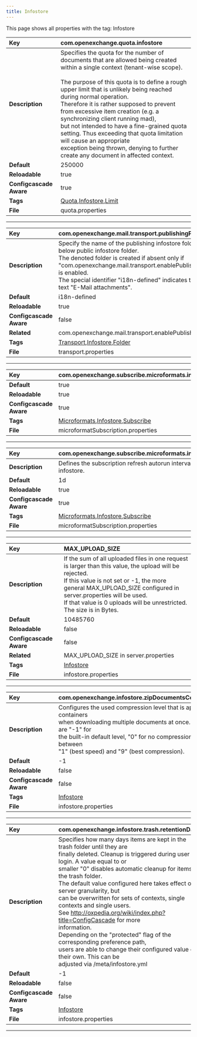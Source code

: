 ```yaml
---
title: Infostore
---
```


This page shows all properties with the tag: Infostore

| __Key__ | com.openexchange.quota.infostore |
|:----------------|:--------|
| __Description__ | Specifies the quota for the number of documents that are allowed being created within a single context (tenant-wise scope).<br><br>The purpose of this quota is to define a rough upper limit that is unlikely being reached during normal operation.<br>Therefore it is rather supposed to prevent from excessive item creation (e.g. a synchronizing client running mad),<br>but not intended to have a fine-grained quota setting. Thus exceeding that quota limitation will cause an appropriate<br>exception being thrown, denying to further create any document in affected context.<br> |
| __Default__ | 250000 |
| __Reloadable__ | true |
| __Configcascade Aware__ | true |
| __Tags__ | <a href="https://documentation.open-xchange.com/latest/middleware/configuration/tags/Quota.html">Quota</a>,<a href="https://documentation.open-xchange.com/latest/middleware/configuration/tags/Infostore.html">Infostore</a>,<a href="https://documentation.open-xchange.com/latest/middleware/configuration/tags/Limit.html">Limit</a> |
| __File__ | quota.properties |

---
| __Key__ | com.openexchange.mail.transport.publishingPublicInfostoreFolder |
|:----------------|:--------|
| __Description__ | Specify the name of the publishing infostore folder which is created below public infostore folder.<br>The denoted folder is created if absent only if "com.openexchange.mail.transport.enablePublishOnExceededQuota" is enabled.<br>The special identifier "i18n-defined" indicates to use translation of text "E-Mail attachments".<br> |
| __Default__ | i18n-defined |
| __Reloadable__ | true |
| __Configcascade Aware__ | false |
| __Related__ | com.openexchange.mail.transport.enablePublishOnExceededQuota |
| __Tags__ | <a href="https://documentation.open-xchange.com/latest/middleware/configuration/tags/Transport.html">Transport</a>,<a href="https://documentation.open-xchange.com/latest/middleware/configuration/tags/Infostore.html">Infostore</a>,<a href="https://documentation.open-xchange.com/latest/middleware/configuration/tags/Folder.html">Folder</a> |
| __File__ | transport.properties |

---
| __Key__ | com.openexchange.subscribe.microformats.infostore.http |
|:----------------|:--------|
| __Default__ | true |
| __Reloadable__ | true |
| __Configcascade Aware__ | true |
| __Tags__ | <a href="https://documentation.open-xchange.com/latest/middleware/configuration/tags/Microformats.html">Microformats</a>,<a href="https://documentation.open-xchange.com/latest/middleware/configuration/tags/Infostore.html">Infostore</a>,<a href="https://documentation.open-xchange.com/latest/middleware/configuration/tags/Subscribe.html">Subscribe</a> |
| __File__ | microformatSubscription.properties |

---
| __Key__ | com.openexchange.subscribe.microformats.infostore.http.autorunInterval |
|:----------------|:--------|
| __Description__ | Defines the subscription refresh autorun interval for the microformats infostore.<br> |
| __Default__ | 1d |
| __Reloadable__ | true |
| __Configcascade Aware__ | true |
| __Tags__ | <a href="https://documentation.open-xchange.com/latest/middleware/configuration/tags/Microformats.html">Microformats</a>,<a href="https://documentation.open-xchange.com/latest/middleware/configuration/tags/Infostore.html">Infostore</a>,<a href="https://documentation.open-xchange.com/latest/middleware/configuration/tags/Subscribe.html">Subscribe</a> |
| __File__ | microformatSubscription.properties |

---
| __Key__ | MAX_UPLOAD_SIZE |
|:----------------|:--------|
| __Description__ | If the sum of all uploaded files in one request is larger than this value, the upload will be rejected.<br>If this value is not set or -1, the more general MAX_UPLOAD_SIZE configured in server.properties will be used.<br>If that value is 0 uploads will be unrestricted. The size is in Bytes.<br> |
| __Default__ | 10485760 |
| __Reloadable__ | false |
| __Configcascade Aware__ | false |
| __Related__ | MAX_UPLOAD_SIZE in server.properties |
| __Tags__ | <a href="https://documentation.open-xchange.com/latest/middleware/configuration/tags/Infostore.html">Infostore</a> |
| __File__ | infostore.properties |

---
| __Key__ | com.openexchange.infostore.zipDocumentsCompressionLevel |
|:----------------|:--------|
| __Description__ | Configures the used compression level that is applied to .zip containers<br>when downloading multiple documents at once. Possible values are "-1" for<br>the built-in default level, "0" for no compression, or any number between<br>"1" (best speed) and "9" (best compression).<br> |
| __Default__ | -1 |
| __Reloadable__ | false |
| __Configcascade Aware__ | false |
| __Tags__ | <a href="https://documentation.open-xchange.com/latest/middleware/configuration/tags/Infostore.html">Infostore</a> |
| __File__ | infostore.properties |

---
| __Key__ | com.openexchange.infostore.trash.retentionDays |
|:----------------|:--------|
| __Description__ | Specifies how many days items are kept in the trash folder until they are<br>finally deleted. Cleanup is triggered during user login. A value equal to or<br>smaller "0" disables automatic cleanup for items in the trash folder.<br>The default value configured here takes effect on server granularity, but<br>can be overwritten for sets of contexts, single contexts and single users.<br>See http://oxpedia.org/wiki/index.php?title=ConfigCascade for more<br>information.<br>Depending on the "protected" flag of the corresponding preference path,<br>users are able to change their configured value on their own. This can be<br>adjusted via /meta/infostore.yml<br> |
| __Default__ | -1 |
| __Reloadable__ | false |
| __Configcascade Aware__ | false |
| __Tags__ | <a href="https://documentation.open-xchange.com/latest/middleware/configuration/tags/Infostore.html">Infostore</a> |
| __File__ | infostore.properties |

---
